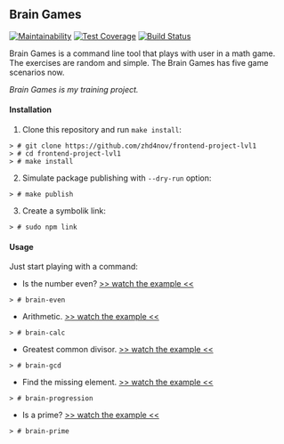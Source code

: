 ## Brain Games
[![Maintainability](https://api.codeclimate.com/v1/badges/d37a95bbac3ade96371f/maintainability)](https://codeclimate.com/github/zhd4nov/frontend-project-lvl1/maintainability) [![Test Coverage](https://api.codeclimate.com/v1/badges/d37a95bbac3ade96371f/test_coverage)](https://codeclimate.com/github/zhd4nov/frontend-project-lvl1/test_coverage) [![Build Status](https://travis-ci.org/zhd4nov/frontend-project-lvl1.svg?branch=master)](https://travis-ci.org/zhd4nov/frontend-project-lvl1)

Brain Games is a command line tool that plays with user in a math game. The exercises are random and simple. The Brain Games has five game scenarios now.

*Brain Games is my training project.*

#### Installation

1. Clone this repository and run `make install`:
```
> # git clone https://github.com/zhd4nov/frontend-project-lvl1
> # cd frontend-project-lvl1
> # make install
```
2. Simulate package publishing with `--dry-run` option:
```
> # make publish
```
3. Create a symbolik link:
```
> # sudo npm link
```

#### Usage

Just start playing with a command:

- Is the number even? [>> watch the example <<][1]
```
> # brain-even
```

- Arithmetic. [>> watch the example <<][2]
```
> # brain-calc
```

- Greatest common divisor. [>> watch the example <<][3]
```
> # brain-gcd
```

- Find the missing element. [>> watch the example <<][4]
```
> # brain-progression
```

- Is a prime? [>> watch the example <<][5]
```
> # brain-prime
```

[1]: https://asciinema.org/a/KcYOs1lae45W3NufyZlQRpFjH
[2]: https://asciinema.org/a/pg1xBT8MqZnBiTRBzahj58Ulh
[3]: https://asciinema.org/a/HBYwCnUTugwbGIm3X8JksCLVl
[4]: https://asciinema.org/a/z2DDFDgCpbM8THEL9gxfsOXRr
[5]: https://asciinema.org/a/UiStwedaEN5Uz9j80lkNOryFF
